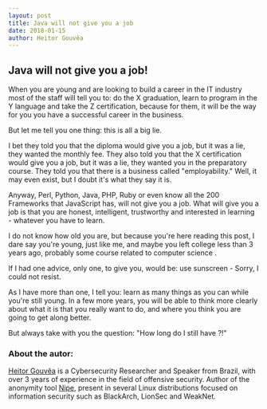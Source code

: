 ```yaml
---
layout: post
title: Java will not give you a job
date: 2018-01-15
author: Heitor Gouvêa
---
```


## Java will not give you a job!

When you are young and are looking to build a career in the IT industry most of the staff will tell you to: do the X graduation, learn to program in the Y language and take the Z certification,
because for them, it will be the way for you you have a successful career in the business.

But let me tell you one thing: this is all a big lie.

I bet they told you that the diploma would give you a job, but it was a lie, they wanted the monthly fee. They also told you that the X certification would give you a job, but it was a lie,
they wanted you in the preparatory course. They told you that there is a business called "employability." Well, it may even exist, but I doubt it's what they say it is.

Anyway, Perl, Python, Java, PHP, Ruby or even know all the 200 Frameworks that JavaScript has, will not give you a job. What will give you a job is that you are honest, intelligent,
trustworthy and interested in learning - whatever you have to learn.

I do not know how old you are, but because you're here reading this post, I dare say you're young, just like me, and maybe you left college less than 3 years ago, probably some course related to computer science .

If I had one advice, only one, to give you, would be: use sunscreen - Sorry, I could not resist.

As I have more than one, I tell you: learn as many things as you can while you're still young. In a few more years, you will be able to think more clearly about what it is that you really want to do, and where you think you are going to get along better.

But always take with you the question: "How long do I still have ?!"

### About the autor:

[Heitor Gouvêa](https://heitorgouvea.me) is a Cybersecurity Researcher and Speaker from Brazil, with over 3 years of experience in the field of offensive security. Author of the anonymity tool [Nipe](https://github.com/GouveaHeitor/nipe),
present in several Linux distributions focused on information security such as BlackArch, LionSec and WeakNet.
